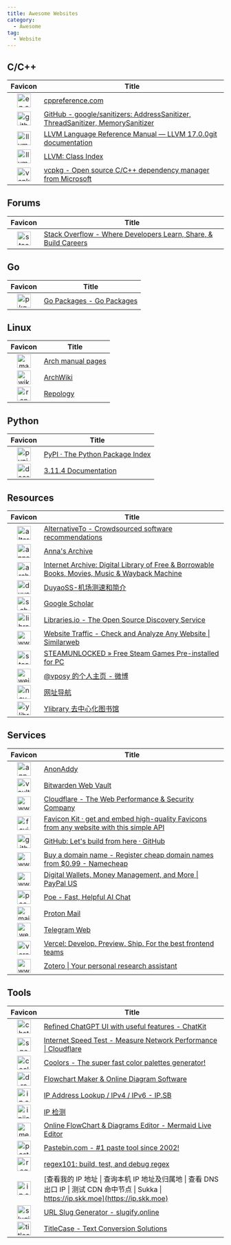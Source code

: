 ```yaml
---
title: Awesome Websites
category:
  - Awesome
tag:
  - Website
---
```


## C/C++

|                                                         Favicon                                                          | Title                                                                                                                  |
| :----------------------------------------------------------------------------------------------------------------------: | ---------------------------------------------------------------------------------------------------------------------- |
| <img src="https://proposed-rose-aardwolf.faviconkit.com/en.cppreference.com/256" alt="en.cppreference.com" width="32" /> | [cppreference.com](https://en.cppreference.com)                                                                        |
|          <img src="https://proposed-rose-aardwolf.faviconkit.com/github.com/256" alt="github.com" width="32" />          | [GitHub - google/sanitizers: AddressSanitizer, ThreadSanitizer, MemorySanitizer](https://github.com/google/sanitizers) |
|            <img src="https://proposed-rose-aardwolf.faviconkit.com/llvm.org/256" alt="llvm.org" width="32" />            | [LLVM Language Reference Manual — LLVM 17.0.0git documentation](https://llvm.org/docs/LangRef.html)                    |
|            <img src="https://proposed-rose-aardwolf.faviconkit.com/llvm.org/256" alt="llvm.org" width="32" />            | [LLVM: Class Index](https://llvm.org/doxygen/classes.html)                                                             |
|            <img src="https://proposed-rose-aardwolf.faviconkit.com/vcpkg.io/256" alt="vcpkg.io" width="32" />            | [vcpkg - Open source C/C++ dependency manager from Microsoft](https://vcpkg.io)                                        |

## Forums

|                                                       Favicon                                                        | Title                                                                                        |
| :------------------------------------------------------------------------------------------------------------------: | -------------------------------------------------------------------------------------------- |
| <img src="https://proposed-rose-aardwolf.faviconkit.com/stackoverflow.com/256" alt="stackoverflow.com" width="32" /> | [Stack Overflow - Where Developers Learn, Share, & Build Careers](https://stackoverflow.com) |

## Go

|                                                Favicon                                                 | Title                                           |
| :----------------------------------------------------------------------------------------------------: | ----------------------------------------------- |
| <img src="https://proposed-rose-aardwolf.faviconkit.com/pkg.go.dev/256" alt="pkg.go.dev" width="32" /> | [Go Packages - Go Packages](https://pkg.go.dev) |

## Linux

|                                                        Favicon                                                         | Title                                          |
| :--------------------------------------------------------------------------------------------------------------------: | ---------------------------------------------- |
|  <img src="https://proposed-rose-aardwolf.faviconkit.com/man.archlinux.org/256" alt="man.archlinux.org" width="32" />  | [Arch manual pages](https://man.archlinux.org) |
| <img src="https://proposed-rose-aardwolf.faviconkit.com/wiki.archlinux.org/256" alt="wiki.archlinux.org" width="32" /> | [ArchWiki](https://wiki.archlinux.org)         |
|       <img src="https://proposed-rose-aardwolf.faviconkit.com/repology.org/256" alt="repology.org" width="32" />       | [Repology](https://repology.org)               |

## Python

|                                                     Favicon                                                      | Title                                               |
| :--------------------------------------------------------------------------------------------------------------: | --------------------------------------------------- |
|        <img src="https://proposed-rose-aardwolf.faviconkit.com/pypi.org/256" alt="pypi.org" width="32" />        | [PyPI · The Python Package Index](https://pypi.org) |
| <img src="https://proposed-rose-aardwolf.faviconkit.com/docs.python.org/256" alt="docs.python.org" width="32" /> | [3.11.4 Documentation](https://docs.python.org)     |

## Resources

|                                                        Favicon                                                         | Title                                                                                                                |
| :--------------------------------------------------------------------------------------------------------------------: | -------------------------------------------------------------------------------------------------------------------- |
|  <img src="https://proposed-rose-aardwolf.faviconkit.com/alternativeto.net/256" alt="alternativeto.net" width="32" />  | [AlternativeTo - Crowdsourced software recommendations](https://alternativeto.net)                                   |
|  <img src="https://proposed-rose-aardwolf.faviconkit.com/annas-archive.org/256" alt="annas-archive.org" width="32" />  | [Anna's Archive](https://annas-archive.org)                                                                          |
|        <img src="https://proposed-rose-aardwolf.faviconkit.com/archive.org/256" alt="archive.org" width="32" />        | [Internet Archive: Digital Library of Free & Borrowable Books, Movies, Music & Wayback Machine](https://archive.org) |
|        <img src="https://proposed-rose-aardwolf.faviconkit.com/duyaoss.com/256" alt="duyaoss.com" width="32" />        | [DuyaoSS-机场测速和简介](https://duyaoss.com)                                                                        |
| <img src="https://proposed-rose-aardwolf.faviconkit.com/scholar.google.com/256" alt="scholar.google.com" width="32" /> | [Google Scholar](https://scholar.google.com)                                                                         |
|       <img src="https://proposed-rose-aardwolf.faviconkit.com/libraries.io/256" alt="libraries.io" width="32" />       | [Libraries.io - The Open Source Discovery Service](https://libraries.io)                                             |
| <img src="https://proposed-rose-aardwolf.faviconkit.com/www.similarweb.com/256" alt="www.similarweb.com" width="32" /> | [Website Traffic - Check and Analyze Any Website \| Similarweb](https://www.similarweb.com)                          |
|  <img src="https://proposed-rose-aardwolf.faviconkit.com/steamunlocked.net/256" alt="steamunlocked.net" width="32" />  | [STEAMUNLOCKED » Free Steam Games Pre-installed for PC](https://steamunlocked.net)                                   |
|          <img src="https://proposed-rose-aardwolf.faviconkit.com/weibo.com/256" alt="weibo.com" width="32" />          | [@vposy 的个人主页 - 微博](https://weibo.com/vposy)                                                                  |
|     <img src="https://proposed-rose-aardwolf.faviconkit.com/nav.yibook.org/256" alt="nav.yibook.org" width="32" />     | [网址导航](https://nav.yibook.org)                                                                                   |
|       <img src="https://proposed-rose-aardwolf.faviconkit.com/ylibrary.org/256" alt="ylibrary.org" width="32" />       | [Ylibrary 去中心化图书馆](https://ylibrary.org)                                                                      |

## Services

|                                                         Favicon                                                          | Title                                                                                                             |
| :----------------------------------------------------------------------------------------------------------------------: | ----------------------------------------------------------------------------------------------------------------- |
|    <img src="https://proposed-rose-aardwolf.faviconkit.com/app.anonaddy.com/256" alt="app.anonaddy.com" width="32" />    | [AnonAddy](https://app.anonaddy.com)                                                                              |
| <img src="https://proposed-rose-aardwolf.faviconkit.com/vault.bitwarden.com/256" alt="vault.bitwarden.com" width="32" /> | [Bitwarden Web Vault](https://vault.bitwarden.com)                                                                |
|  <img src="https://proposed-rose-aardwolf.faviconkit.com/www.cloudflare.com/256" alt="www.cloudflare.com" width="32" />  | [Cloudflare - The Web Performance & Security Company](https://www.cloudflare.com)                                 |
|      <img src="https://proposed-rose-aardwolf.faviconkit.com/faviconkit.com/256" alt="faviconkit.com" width="32" />      | [Favicon Kit · get and embed high-quality Favicons from any website with this simple API](https://faviconkit.com) |
|          <img src="https://proposed-rose-aardwolf.faviconkit.com/github.com/256" alt="github.com" width="32" />          | [GitHub: Let's build from here · GitHub](https://github.com)                                                      |
|   <img src="https://proposed-rose-aardwolf.faviconkit.com/www.namecheap.com/256" alt="www.namecheap.com" width="32" />   | [Buy a domain name - Register cheap domain names from $0.99 - Namecheap](https://www.namecheap.com)               |
|      <img src="https://proposed-rose-aardwolf.faviconkit.com/www.paypal.com/256" alt="www.paypal.com" width="32" />      | [Digital Wallets, Money Management, and More \| PayPal US](https://www.paypal.com)                                |
|             <img src="https://proposed-rose-aardwolf.faviconkit.com/poe.com/256" alt="poe.com" width="32" />             | [Poe - Fast, Helpful AI Chat](https://poe.com)                                                                    |
|      <img src="https://proposed-rose-aardwolf.faviconkit.com/mail.proton.me/256" alt="mail.proton.me" width="32" />      | [Proton Mail](https://mail.proton.me)                                                                             |
|    <img src="https://proposed-rose-aardwolf.faviconkit.com/web.telegram.org/256" alt="web.telegram.org" width="32" />    | [Telegram Web](https://web.telegram.org)                                                                          |
|          <img src="https://proposed-rose-aardwolf.faviconkit.com/vercel.com/256" alt="vercel.com" width="32" />          | [Vercel: Develop. Preview. Ship. For the best frontend teams](https://vercel.com)                                 |
|      <img src="https://proposed-rose-aardwolf.faviconkit.com/www.zotero.org/256" alt="www.zotero.org" width="32" />      | [Zotero \| Your personal research assistant](https://www.zotero.org)                                              |

## Tools

|                                                          Favicon                                                           | Title                                                                                                                                      |
| :------------------------------------------------------------------------------------------------------------------------: | ------------------------------------------------------------------------------------------------------------------------------------------ |
|          <img src="https://proposed-rose-aardwolf.faviconkit.com/chatkit.app/256" alt="chatkit.app" width="32" />          | [Refined ChatGPT UI with useful features - ChatKit](https://chatkit.app)                                                                   |
| <img src="https://proposed-rose-aardwolf.faviconkit.com/speed.cloudflare.com/256" alt="speed.cloudflare.com" width="32" /> | [Internet Speed Test - Measure Network Performance \| Cloudflare](https://speed.cloudflare.com)                                            |
|           <img src="https://proposed-rose-aardwolf.faviconkit.com/coolors.co/256" alt="coolors.co" width="32" />           | [Coolors - The super fast color palettes generator!](https://coolors.co)                                                                   |
|              <img src="https://proposed-rose-aardwolf.faviconkit.com/draw.io/256" alt="draw.io" width="32" />              | [Flowchart Maker & Online Diagram Software](https://draw.io)                                                                               |
|                <img src="https://proposed-rose-aardwolf.faviconkit.com/ip.sb/256" alt="ip.sb" width="32" />                | [IP Address Lookup / IPv4 / IPv6 - IP.SB](https://ip.sb)                                                                                   |
|         <img src="https://proposed-rose-aardwolf.faviconkit.com/ipjiance.com/256" alt="ipjiance.com" width="32" />         | [IP 检测](https://ipjiance.com)                                                                                                            |
|         <img src="https://proposed-rose-aardwolf.faviconkit.com/mermaid.live/256" alt="mermaid.live" width="32" />         | [Online FlowChart & Diagrams Editor - Mermaid Live Editor](https://mermaid.live)                                                           |
|         <img src="https://proposed-rose-aardwolf.faviconkit.com/pastebin.com/256" alt="pastebin.com" width="32" />         | [Pastebin.com - #1 paste tool since 2002!](https://pastebin.com)                                                                           |
|         <img src="https://proposed-rose-aardwolf.faviconkit.com/regex101.com/256" alt="regex101.com" width="32" />         | [regex101: build, test, and debug regex](https://regex101.com)                                                                             |
|           <img src="https://proposed-rose-aardwolf.faviconkit.com/ip.skk.moe/256" alt="ip.skk.moe" width="32" />           | [查看我的 IP 地址 \| 查询本机 IP 地址及归属地 \| 查看 DNS 出口 IP \| 测试 CDN 命中节点 \| Sukka \| https://ip.skk.moe](https://ip.skk.moe) |
|       <img src="https://proposed-rose-aardwolf.faviconkit.com/slugify.online/256" alt="slugify.online" width="32" />       | [URL Slug Generator - slugify.online](https://slugify.online)                                                                              |
|        <img src="https://proposed-rose-aardwolf.faviconkit.com/titlecase.com/256" alt="titlecase.com" width="32" />        | [TitleCase - Text Conversion Solutions](https://titlecase.com)                                                                             |
